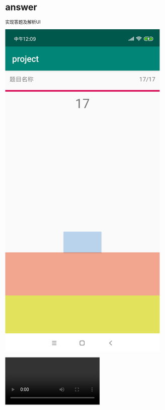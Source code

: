 # answer
实现答题及解析UI

![image](https://github.com/afterxiong/answer/blob/master/images/device-2018-11-10-120931.png)

![video](https://github.com/afterxiong/answer/blob/master/images/device-2018-11-10-113905.mp4)

